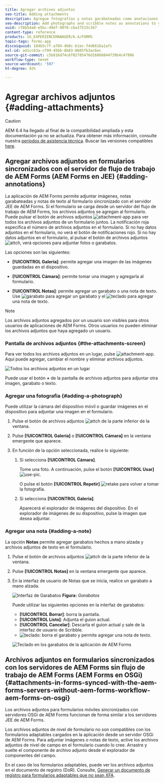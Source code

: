 ```yaml
---
title: Agregar archivos adjuntos
seo-title: Adding attachments
description: Agregue fotografías y notas garabateadas como anotaciones a su tarea en la aplicación de AEM Forms
seo-description: Add photographs and scribble notes as annotations to your task in the AEM Forms app
uuid: cf8b54a8-e5bc-49df-90f8-c6a37533c347
content-type: reference
products: SG_EXPERIENCEMANAGER/6.4/FORMS
topic-tags: forms-app
discoiquuid: 184b5c7f-a704-4b8c-b1ec-f4d6616a1afc
exl-id: ad1cc63a-cf99-456b-8b83-0605fb3ac6ec
source-git-commit: c5b816d74c6f02f85476d16868844f39b4c47996
workflow-type: tm+mt
source-wordcount: '597'
ht-degree: 92%

---
```


# Agregar archivos adjuntos {#adding-attachments}

>[!CAUTION]
>
>AEM 6.4 ha llegado al final de la compatibilidad ampliada y esta documentación ya no se actualiza. Para obtener más información, consulte nuestra [períodos de asistencia técnica](https://helpx.adobe.com/es/support/programs/eol-matrix.html). Buscar las versiones compatibles [here](https://experienceleague.adobe.com/docs/).

## Agregar archivos adjuntos en formularios sincronizados con el servidor de flujo de trabajo de AEM Forms (AEM Forms en JEE) {#adding-annotations}

La aplicación de AEM Forms permite adjuntar imágenes, notas garabateadas y notas de texto al formulario sincronizado con el servidor JEE de AEM Forms. Si el formulario se carga desde un servidor del flujo de trabajo de AEM Forms, los archivos adjuntos se agregan al formulario. Puede pulsar el botón de archivos adjuntos ![attachment-app](assets/attachments-app.png) para ver todos los archivos adjuntos de un formulario juntos. La notificación roja especifica el número de archivos adjuntos en el formulario. Si no hay datos adjuntos en el formulario, no verá el botón de notificaciones rojo. Si no hay datos adjuntos en el formulario, al pulsar el botón de archivos adjuntos ![attch](assets/attch.png), verá opciones para adjuntar fotos o garabatos.

Las opciones son las siguientes:

* **[!UICONTROL Galería]**: permite agregar una imagen de las imágenes guardadas en el dispositivo.

* **[!UICONTROL Cámara]**: permite tomar una imagen y agregarla al formulario.

* **[!UICONTROL Notas]**: permite agregar un garabato o una nota de texto. Use ![garabato](assets/scribble.png) para agregar un garabato y el ![teclado](assets/keyboard.png) para agregar una nota de texto.

>[!NOTE]
>
>Los archivos adjuntos agregados por un usuario son visibles para otros usuarios de aplicaciones de AEM Forms. Otros usuarios no pueden eliminar los archivos adjuntos que haya agregado un usuario.

### Pantalla de archivos adjuntos {#the-attachments-screen}

Para ver todos los archivos adjuntos en un lugar, pulse ![attachment-app](assets/attachments-app.png). Aquí puede agregar, cambiar el nombre y eliminar archivos adjuntos.

![Todos los archivos adjuntos en un lugar](assets/attachments-screen.png)

Puede usar el botón **+** de la pantalla de archivos adjuntos para adjuntar otra imagen, garabato o texto.

### Agregar una fotografía {#adding-a-photograph}

Puede utilizar la cámara del dispositivo móvil o guardar imágenes en el dispositivo para adjuntar una imagen en el formulario.

1. Pulse el botón de archivos adjuntos ![attch](assets/attch.png) de la parte inferior de la ventana.
1. Pulse **[!UICONTROL Galería]** o **[!UICONTROL Cámara]** en la ventana emergente que aparece.
1. En función de la opción seleccionada, realice lo siguiente:

   1. Si selecciona **[!UICONTROL Cámara]**.

      Tome una foto. A continuación, pulse el botón **[!UICONTROL Usar]** ![use-pic](assets/use-pic.png).

      O pulse el botón **[!UICONTROL Repetir]** ![retake](assets/retake.png) para volver a tomar la fotografía.

   1. Si selecciona **[!UICONTROL Galería]**.

      Aparecerá el explorador de imágenes del dispositivo. En el explorador de imágenes de su dispositivo, pulse la imagen que desea adjuntar.

### Agregar una nota {#adding-a-note}

La opción **Notas** permite agregar garabatos hechos a mano alzada y archivos adjuntos de texto en el formulario.

1. Pulse el botón de archivos adjuntos ![attch](assets/attch.png) de la parte inferior de la ventana.
1. Pulse **[!UICONTROL Notas]** en la ventana emergente que aparece.
1. En la interfaz de usuario de Notas que se inicia, realice un garabato a mano alzada.

   ![Interfaz de Garabatos](assets/scribble-ui.png)
   **Figura:** *Garabatos*

   Puede utilizar las siguientes opciones en la interfaz de garabatos:

   * **[!UICONTROL Borrar]**: borra la pantalla.
   * **[!UICONTROL Listo]**: Adjunta el guion actual.
   * **[!UICONTROL Cancelar]**: Descarta el guion actual y sale de la interfaz de usuario de Scribble.
   * ![teclado](assets/keyboard.png): borra el garabato y permite agregar una nota de texto.

   ![Teclado en los garabatos de la aplicación de AEM Forms](assets/keyboard-inapp.png)

## Archivos adjuntos en formularios sincronizados con los servidores de AEM Forms sin flujo de trabajo de AEM Forms (AEM Forms en OSGi) {#attachments-in-forms-synced-with-the-aem-forms-servers-without-aem-forms-workflow-aem-forms-on-osgi}

Los archivos adjuntos para formularios móviles sincronizados con servidores OSGi de AEM Forms funcionan de forma similar a los servidores JEE de AEM Forms.

Los archivos adjuntos de nivel de formulario no son compatibles con los formularios adaptables cargados en la aplicación desde un servidor OSGi de AEM Forms. Para adjuntar imágenes o notas de texto, active los archivos adjuntos de nivel de campo en el formulario cuando lo cree. Arrastre y suelte el componente de archivo adjunto desde el explorador de componentes del campo.

En el caso de los formularios adaptables, puede ver los archivos adjuntos en el documento de registro (DoR). Consulte, [Generar un documento de registro para formularios adaptables que no sean XFA](/help/forms/using/generate-document-of-record-for-non-xfa-based-adaptive-forms.md).

